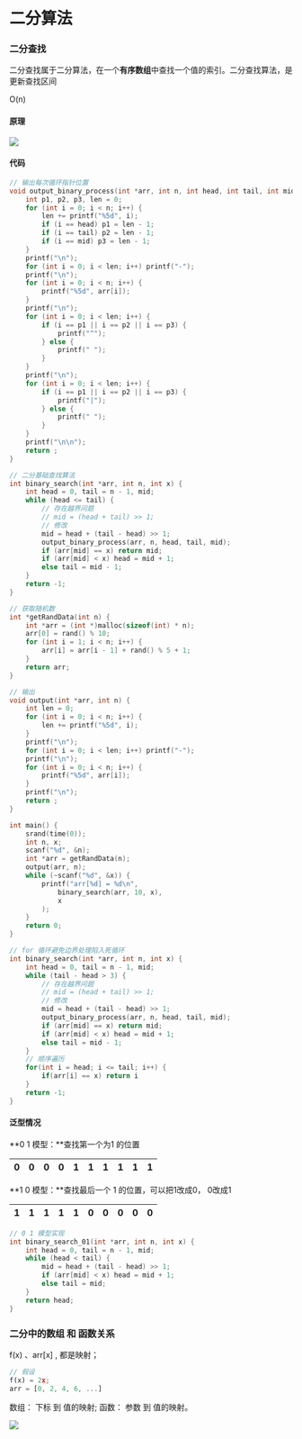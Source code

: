 # 二分算法

### 二分查找

二分查找属于二分算法，在一个**有序数组**中查找一个值的索引。二分查找算法，是更新查找区间

O(n)

#### 原理

![](\img\1.jpg)

#### 代码

```c++
// 输出每次循环指针位置
void output_binary_process(int *arr, int n, int head, int tail, int mid) {
    int p1, p2, p3, len = 0;
    for (int i = 0; i < n; i++) {
        len += printf("%5d", i);
        if (i == head) p1 = len - 1;
        if (i == tail) p2 = len - 1;
        if (i == mid) p3 = len - 1;
    }
    printf("\n");
    for (int i = 0; i < len; i++) printf("-");
    printf("\n");
    for (int i = 0; i < n; i++) {
        printf("%5d", arr[i]);
    }
    printf("\n");
    for (int i = 0; i < len; i++) {
        if (i == p1 || i == p2 || i == p3) {
            printf("^");
        } else {
            printf(" ");
        }
    }
    printf("\n");
    for (int i = 0; i < len; i++) {
        if (i == p1 || i == p2 || i == p3) {
            printf("|");
        } else {
            printf(" ");
        }
    }
    printf("\n\n");
    return ;
}

// 二分基础查找算法
int binary_search(int *arr, int n, int x) {
    int head = 0, tail = n - 1, mid;
    while (head <= tail) {
        // 存在越界问题
        // mid = (head + tail) >> 1;
        // 修改
        mid = head + (tail - head) >> 1;
        output_binary_process(arr, n, head, tail, mid);
        if (arr[mid] == x) return mid;
        if (arr[mid] < x) head = mid + 1;
        else tail = mid - 1;
    }
    return -1;
}

// 获取随机数
int *getRandData(int n) {
    int *arr = (int *)malloc(sizeof(int) * n);
    arr[0] = rand() % 10;
    for (int i = 1; i < n; i++) {
        arr[i] = arr[i - 1] + rand() % 5 + 1;
    }
    return arr;
}

// 输出
void output(int *arr, int n) {
    int len = 0;
    for (int i = 0; i < n; i++) {
        len += printf("%5d", i);
    }
    printf("\n");
    for (int i = 0; i < len; i++) printf("-");
    printf("\n");
    for (int i = 0; i < n; i++) {
        printf("%5d", arr[i]);
    }
    printf("\n");
    return ;
}

int main() {
    srand(time(0));
    int n, x;
    scanf("%d", &n);
    int *arr = getRandData(n);
    output(arr, n);
    while (~scanf("%d", &x)) {
        printf("arr[%d] = %d\n", 
            binary_search(arr, 10, x),
            x
        );
    }
    return 0;
}
```

``` c++
// for 循环避免边界处理陷入死循环
int binary_search(int *arr, int n, int x) {
    int head = 0, tail = n - 1, mid;
    while (tail - head > 3) {
        // 存在越界问题
        // mid = (head + tail) >> 1;
        // 修改
        mid = head + (tail - head) >> 1;
        output_binary_process(arr, n, head, tail, mid);
        if (arr[mid] == x) return mid;
        if (arr[mid] < x) head = mid + 1;
        else tail = mid - 1;
    }
    // 顺序遍历
    for(int i = head; i <= tail; i++) {
        if(arr[i] == x) return i
    }
    return -1;
}
```



#### 泛型情况

**0 1 模型：**查找第一个为1 的位置

| 0    | 0    | 0    | 0    | 1    | 1    | 1    | 1    | 1    | 1    |
| ---- | ---- | ---- | ---- | ---- | ---- | ---- | ---- | ---- | ---- |

**1 0 模型：**查找最后一个 1 的位置，可以把1改成0， 0改成1

| 1    | 1    | 1    | 1    | 1    | 0    | 0    | 0    | 0    | 0    |
| ---- | ---- | ---- | ---- | ---- | ---- | ---- | ---- | ---- | ---- |

```c++
// 0 1 模型实现
int binary_search_01(int *arr, int n, int x) {
    int head = 0, tail = n - 1, mid;
    while (head < tail) {
        mid = head + (tail - head) >> 1;
        if (arr[mid] < x) head = mid + 1;
        else tail = mid;
    }
    return head;
}
```



### 二分中的数组 和 函数关系

f(x) 、arr[x] , 都是映射；

```js
// 假设
f(x) = 2x;
arr = [0, 2, 4, 6, ...]
```

数组： 下标 到 值的映射;     函数： 参数 到 值的映射。

![](\img\2.png)